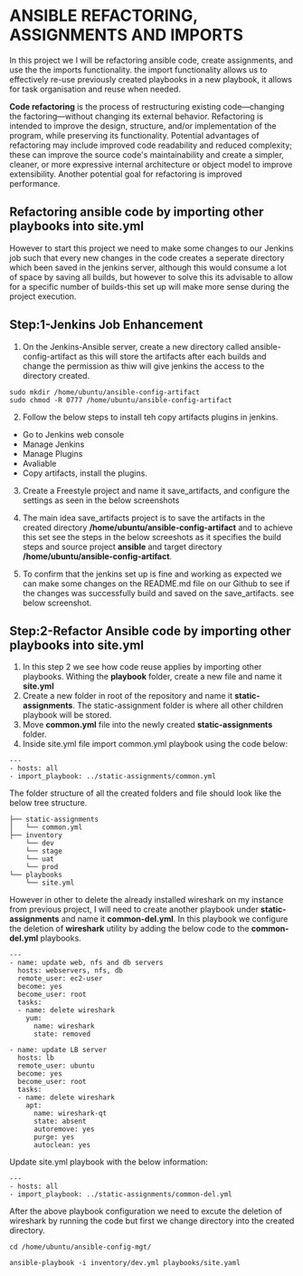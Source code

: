 # ANSIBLE REFACTORING, ASSIGNMENTS AND IMPORTS
In this project we I will be refactoring ansible code, create assignments, and use the the imports functionality. the import functionality allows us to effectively re-use previously created playbooks in a new playbook, it allows for task organisation and reuse when needed.

**Code refactoring** is the process of restructuring existing code—changing the factoring—without changing its external behavior. Refactoring is intended to improve the design, structure, and/or implementation of the program, while preserving its functionality. Potential advantages of refactoring may include improved code readability and reduced complexity; these can improve the source code's maintainability and create a simpler, cleaner, or more expressive internal architecture or object model to improve extensibility. Another potential goal for refactoring is improved performance.

## Refactoring ansible code by importing other playbooks into site.yml
However to start this project we need to make some changes to our Jenkins job such that every new changes in the code creates a seperate directory which been saved in the jenkins server, although this would consume a lot of space by saving all builds, but however to solve this its advisable to allow for a specific number of builds-this set up will make more sense during the project execution.

## **Step:1-Jenkins Job Enhancement**
1. On the Jenkins-Ansible server, create a new directory called ansible-config-artifact as this will store the artifacts after each builds and change the permission as thiw will give jenkins the access to the directory created.
```
sudo mkdir /home/ubuntu/ansible-config-artifact
sudo chmod -R 0777 /home/ubuntu/ansible-config-artifact
```

2. Follow the below steps to install teh copy artifacts plugins in jenkins.
* Go to Jenkins web console 
* Manage Jenkins
* Manage Plugins 
* Avaliable 
* Copy artifacts, install the plugins.

3. Create a Freestyle project and name it save_artifacts, and configure the settings as seen in the below screenshots

4. The main idea save_artifacts project is to save the artifacts in the created directory **/home/ubuntu/ansible-config-artifact** and to achieve this set see the steps in the below screeshots as it specifies the build steps and source project **ansible** and target directory **/home/ubuntu/ansible-config-artifact**.

5. To confirm that the jenkins set up is fine and working as expected we can make some changes on the README.md file on our Github to see if the changes was successfully build and saved on the save_artifacts. see below screenshot.

## Step:2-Refactor Ansible code by importing other playbooks into site.yml
1. In this step 2 we see how code reuse applies by importing other playbooks. Withing the **playbook** folder, create a new file and name it **site.yml**
2. Create a new folder in root of the repository and name it **static-assignments**. The static-assignment folder is where all other children playbook will be stored.
3. Move **common.yml** file into the newly created **static-assignments** folder.
4. Inside site.yml file import common.yml playbook using the code below:
``` 
---
- hosts: all
- import_playbook: ../static-assignments/common.yml
```
The folder structure of all the created folders and file should look like the below tree structure.
```
├── static-assignments
│   └── common.yml
├── inventory
    └── dev
    └── stage
    └── uat
    └── prod
└── playbooks
    └── site.yml
```

However in other to delete the already installed wireshark on my instance from previous project, I will need to create another playbook under **static-assignments** and name it **common-del.yml**. In this playbook we configure the deletion of **wireshark** utility by adding the below code to the **common-del.yml** playbooks.
```
---
- name: update web, nfs and db servers
  hosts: webservers, nfs, db
  remote_user: ec2-user
  become: yes
  become_user: root
  tasks:
  - name: delete wireshark
    yum:
      name: wireshark
      state: removed

- name: update LB server
  hosts: lb
  remote_user: ubuntu
  become: yes
  become_user: root
  tasks:
  - name: delete wireshark
    apt:
      name: wireshark-qt
      state: absent
      autoremove: yes
      purge: yes
      autoclean: yes
```

Update site.yml playbook with the below information:
```
---
- hosts: all
- import_playbook: ../static-assignments/common-del.yml
```

After the above playbook configuration we need to excute the deletion of wireshark by running the code but first we change directory into the created directory.
```
cd /home/ubuntu/ansible-config-mgt/

ansible-playbook -i inventory/dev.yml playbooks/site.yaml
```

